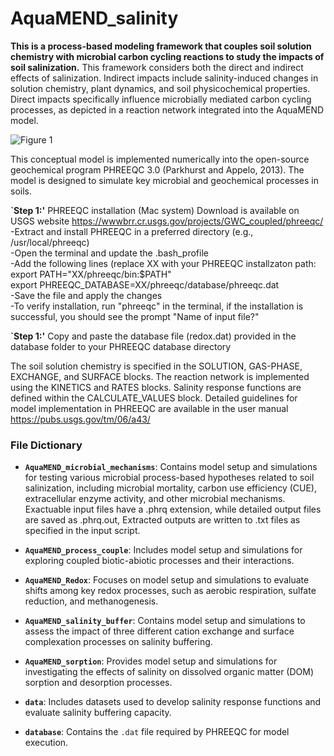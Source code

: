 # AquaMEND_salinity
**This is a process-based modeling framework that couples soil solution chemistry with microbial carbon cycling reactions to study the impacts of soil salinization.**
This framework considers both the direct and indirect effects of salinization. Indirect impacts include salinity-induced changes in solution chemistry, plant dynamics, and soil physicochemical properties. Direct impacts specifically influence microbially mediated carbon cycling processes, as depicted in a reaction network integrated into the AquaMEND model.


![Figure 1](https://github.com/user-attachments/assets/63459800-2746-4d78-9597-5af35544ec17)

This conceptual model is implemented numerically into the open-source geochemical program PHREEQC 3.0 (Parkhurst and Appelo, 2013). The model is designed to simulate key microbial and geochemical processes in soils. 

**`Step 1:'** PHREEQC installation (Mac system) Download is available on USGS website https://wwwbrr.cr.usgs.gov/projects/GWC_coupled/phreeqc/  
-Extract and install PHREEQC in a preferred directory (e.g.,  /usr/local/phreeqc)  
-Open the terminal and update the .bash_profile  
-Add the following lines (replace XX with your PHREEQC installzaton path:  
export PATH="XX/phreeqc/bin:$PATH"   
export PHREEQC_DATABASE=XX/phreeqc/database/phreeqc.dat  
-Save the file and apply the changes  
-To verify installation, run "phreeqc" in the terminal, if the installation is successful, you should see the prompt "Name of input file?" 
  
**`Step 1:'** Copy and paste the database file (redox.dat) provided in the database folder to your PHREEQC database directory  

The soil solution chemistry is specified in the SOLUTION, GAS-PHASE, EXCHANGE, and SURFACE blocks. The reaction network is implemented using the KINETICS and RATES blocks. Salinity response functions are defined within the CALCULATE_VALUES block. Detailed guidelines for model implementation in PHREEQC are available in the user manual https://pubs.usgs.gov/tm/06/a43/

### File Dictionary

- **`AquaMEND_microbial_mechanisms`**: Contains model setup and simulations for testing various microbial process-based hypotheses related to soil salinization, including microbial mortality, carbon use efficiency (CUE), extracellular enzyme activity, and other microbial mechanisms. Exactuable input files have a .phrq extension, while detailed output files are saved as .phrq.out, Extracted outputs are written to .txt files as specified in the input script.

- **`AquaMEND_process_couple`**: Includes model setup and simulations for exploring coupled biotic-abiotic processes and their interactions.

- **`AquaMEND_Redox`**: Focuses on model setup and simulations to evaluate shifts among key redox processes, such as aerobic respiration, sulfate reduction, and methanogenesis.

- **`AquaMEND_salinity_buffer`**: Contains model setup and simulations to assess the impact of three different cation exchange and surface complexation processes on salinity buffering.

- **`AquaMEND_sorption`**: Provides model setup and simulations for investigating the effects of salinity on dissolved organic matter (DOM) sorption and desorption processes.

- **`data`**: Includes datasets used to develop salinity response functions and evaluate salinity buffering capacity.



- **`database`**: Contains the `.dat` file required by PHREEQC for model execution. 



